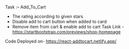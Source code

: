 Task :– Add_To_Cart

* The rating according to given stars
* Disable add to cart button when added to card 
* Remove item from cart & enable add to cart 
Task Link - https://startbootstrap.com/previews/shop-homepage

Code Deployed on- https://react-addtocart.netlify.app/
